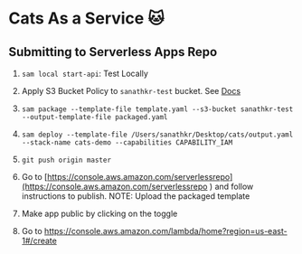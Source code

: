 # Cats As a Service 🐱

## Submitting to Serverless Apps Repo

1. `sam local start-api`: Test Locally

1. Apply S3 Bucket Policy to `sanathkr-test` bucket. See [Docs](https://docs.aws.amazon.com/serverlessrepo/latest/devguide/serverless-app-publishing-applications.html)

1. `sam package --template-file template.yaml --s3-bucket sanathkr-test --output-template-file packaged.yaml`

1. `sam deploy --template-file /Users/sanathkr/Desktop/cats/output.yaml --stack-name cats-demo --capabilities CAPABILITY_IAM`

1. `git push origin master`

1. Go to [https://console.aws.amazon.com/serverlessrepo](https://console.aws.amazon.com/serverlessrepo
) and follow instructions to publish. NOTE: Upload the packaged template

1. Make app public by clicking on the toggle

1. Go to [https://console.aws.amazon.com/lambda/home?region=us-east-1#/create
](https://console.aws.amazon.com/lambda/home?region=us-east-1#/create
)